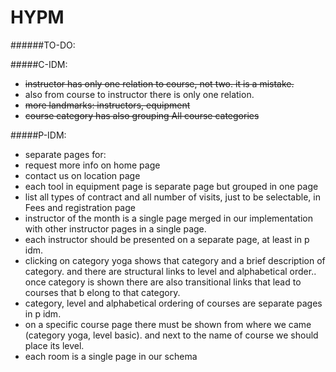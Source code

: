 # HYPM

######TO-DO:


#####C-IDM:
+ ~~instructor has only one relation to course, not two. it is a mistake.~~
+ also from course to instructor there is only one relation.
+ ~~more landmarks: instructors, equipment~~
+ ~~course category has also grouping All course categories~~

#####P-IDM:
+ separate pages for: 
 + request more info on home page
 + contact us on location page
 + each tool in equipment page is separate page but grouped in one page
+ list all types of contract and all number of visits, just to be selectable, in Fees and registration page
+ instructor of the month is a single page merged in our implementation with other instructor pages in a single page.
+ each instructor should be presented on a separate page, at least in p idm.
+ clicking on category yoga shows that category and a brief description of category. and there are structural links to level and alphabetical order.. once category is shown there are also transitional links that lead to courses that b elong to that category.
+ category, level and alphabetical ordering of courses are separate pages in p idm.
+ on a specific course page there must be shown from where we came (category yoga, level basic). and next to the name of course we should place its level.
+ each room is a single page in our schema

